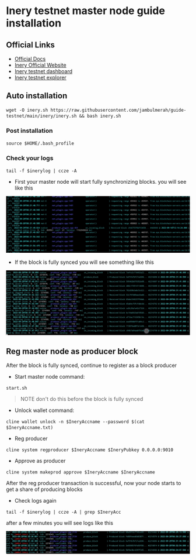 # Inery testnet master node guide installation

## Official Links
- [Official Docs](https://docs.inery.io/)
- [Inery Official Website](https://inery.io/)
- [Inery testnet dashboard](https://testnet.inery.io/dashboard)
- [Inery testnet explorer](https://explorer.inery.io)

## Auto installation 
```
wget -O inery.sh https://raw.githubusercontent.com/jambulmerah/guide-testnet/main/inery/inery.sh && bash inery.sh
```

### Post installation
```
source $HOME/.bash_profile
```
### Check your logs
```
tail -f $inerylog | ccze -A
```
- First your master node will start fully synchronizing blocks. you will see like this

![img](./img/sync_true.jpg)

- If the block is fully synced you will see something like this

![img](./img/sync_false.jpg)

## Reg master node as producer block
After the block is fully synced, continue to register as a block producer
- Start master node
command:
```
start.sh
```
>NOTE don't do this before the block is fully synced

- Unlock wallet
command:
```
cline wallet unlock -n $IneryAccname --password $(cat $IneryAccname.txt)
```
- Reg producer
```
cline system regproducer $IneryAccname $IneryPubkey 0.0.0.0:9010
```
- Approve as producer
```
cline system makeprod approve $IneryAccname $IneryAccname
```
After the reg producer transaction is successful, now your node starts to get a share of producing blocks
- Check logs again
```
tail -f $inerylog | ccze -A | grep $IneryAcc
```
after a few minutes you will see logs like this

![img](./img/block_produced.jpg)

